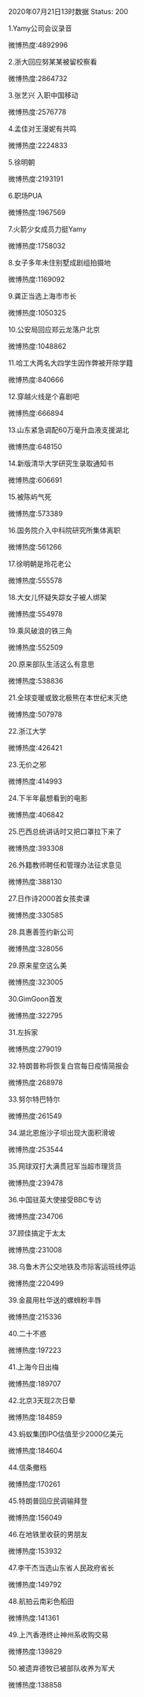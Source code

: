 2020年07月21日13时数据
Status: 200

1.Yamy公司会议录音

微博热度:4892996

2.浙大回应努某某被留校察看

微博热度:2864732

3.张艺兴 入职中国移动

微博热度:2576778

4.孟佳对王漫妮有共鸣

微博热度:2224833

5.徐明朝

微博热度:2193191

6.职场PUA

微博热度:1967569

7.火箭少女成员力挺Yamy

微博热度:1758032

8.女子多年未住别墅成剧组拍摄地

微博热度:1169092

9.龚正当选上海市市长

微博热度:1050325

10.公安局回应郑云龙落户北京

微博热度:1048862

11.哈工大两名大四学生因作弊被开除学籍

微博热度:840666

12.穿越火线是个喜剧吧

微博热度:666894

13.山东紧急调配60万毫升血液支援湖北

微博热度:648150

14.新版清华大学研究生录取通知书

微博热度:606691

15.被陈屿气死

微博热度:573389

16.国务院介入中科院研究所集体离职

微博热度:561266

17.徐明朝是玲花老公

微博热度:555578

18.大女儿怀疑失踪女子被人绑架

微博热度:554978

19.乘风破浪的铁三角

微博热度:552509

20.原来部队生活这么有意思

微博热度:538836

21.全球变暖或致北极熊在本世纪末灭绝

微博热度:507978

22.浙江大学

微博热度:426421

23.无价之邪

微博热度:414993

24.下半年最想看到的电影

微博热度:406842

25.巴西总统讲话时又把口罩拉下来了

微博热度:393308

26.外籍教师聘任和管理办法征求意见

微博热度:388130

27.日作诗2000首女孩卖课

微博热度:330585

28.具惠善签约新公司

微博热度:328056

29.原来星空这么美

微博热度:323005

30.GimGoon首发

微博热度:322795

31.左拆家

微博热度:279019

32.特朗普称将恢复白宫每日疫情简报会

微博热度:268978

33.努尔特巴特尔

微博热度:261549

34.湖北恩施沙子坝出现大面积滑坡

微博热度:253544

35.网球双打大满贯冠军当超市理货员

微博热度:239478

36.中国驻英大使接受BBC专访

微博热度:234706

37.顾佳搞定于太太

微博热度:231008

38.乌鲁木齐公交地铁及市际客运班线停运

微博热度:220499

39.金晨用杜华送的螺蛳粉丰唇

微博热度:215336

40.二十不惑

微博热度:197223

41.上海今日出梅

微博热度:189707

42.北京3天现2次日晕

微博热度:184859

43.蚂蚁集团IPO估值至少2000亿美元

微博热度:184604

44.信条撤档

微博热度:170261

45.特朗普回应民调输拜登

微博热度:156049

46.在地铁里收获的男朋友

微博热度:153932

47.李干杰当选山东省人民政府省长

微博热度:149792

48.航拍云南彩色稻田

微博热度:141361

49.上汽香港终止神州系收购交易

微博热度:139829

50.被遗弃德牧已被部队收养为军犬

微博热度:138858

